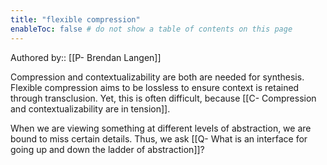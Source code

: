 ```yaml
---
title: "flexible compression"
enableToc: false # do not show a table of contents on this page
---
```

Authored by:: [[P- Brendan Langen]]

Compression and contextualizability are both are needed for synthesis. Flexible compression aims to be lossless to ensure context is retained through transclusion. Yet, this is often difficult, because [[C- Compression and contextualizability are in tension]]. 

When we are viewing something at different levels of abstraction, we are bound to miss certain details. Thus, we ask [[Q- What is an interface for going up and down the ladder of abstraction]]?